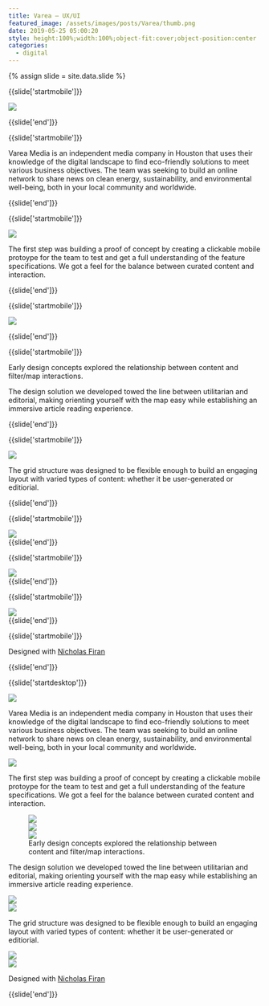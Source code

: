 ```yaml
---
title: Varea — UX/UI
featured_image: /assets/images/posts/Varea/thumb.png
date: 2019-05-25 05:00:20
style: height:100%;width:100%;object-fit:cover;object-position:center
categories:
  - digital
---
```


{% assign slide = site.data.slide %}

{{slide['startmobile']}}

  <div>
    <img
      class="full-height"
      src="{{ site.url }}/assets/images/posts/Varea/varea-1-mobile@2x.png"
    />
  </div>

{{slide['end']}}

{{slide['startmobile']}}

  <p>Varea Media is an independent media company in Houston that uses their knowledge of the digital landscape to find eco-friendly solutions to meet various business objectives. The team was seeking to build an online network to share news on clean energy, sustainability, and environmental well-being, both in your local community and worldwide.</p>
{{slide['end']}}

{{slide['startmobile']}}

  <div>
    <img
      class="full-height"
      src="{{ site.url }}/assets/images/posts/Varea/varea-2-mobile@2x.png"
    />
  </div>

  <p class="bg-dark">The first step was building a proof of concept by creating a clickable mobile protoype for the team to test and get a full understanding of the feature specifications. We got a feel for the balance between curated content and interaction.</p>
{{slide['end']}}

{{slide['startmobile']}}

  <div>
    <img
      class="full-height"
      src="{{ site.url }}/assets/images/posts/Varea/varea-3-mobile@2x.png"
    />
  </div>

{{slide['end']}}

{{slide['startmobile']}}

<p>Early design concepts explored the relationship between content and filter/map interactions.</p>

  <p>The design solution we developed towed the line between utilitarian and editorial, making orienting yourself with the map easy while establishing an immersive article reading experience.</p>
{{slide['end']}}

{{slide['startmobile']}}

  <div>
    <img
      class="full-height"
      src="{{ site.url }}/assets/images/posts/Varea/varea-4-mobile@2x.png"
    />
  </div>

  <p class="bg-dark">The grid structure was designed to be flexible enough to build an engaging layout with varied types of content: whether it be user-generated or editiorial.</p>
{{slide['end']}}

{{slide['startmobile']}}

  <div>
    <img
      class="full-height"
      src="{{ site.url }}/assets/images/posts/Varea/varea-5-mobile@2x.png"
    />
  </div>
{{slide['end']}}

{{slide['startmobile']}}

  <div>
    <img
      class="full-height"
      src="{{ site.url }}/assets/images/posts/Varea/varea-6-mobile@2x.png"
    />
  </div>
{{slide['end']}}

{{slide['startmobile']}}

  <div>
    <img
      class="full-height"
      src="{{ site.url }}/assets/images/posts/Varea/varea-7-mobile@2x.png"
    />
  </div>
{{slide['end']}}

{{slide['startmobile']}}

  <p>Designed with <a href="http://nicholasfiran.com/" target="_blank">Nicholas Firan</a></p>
{{slide['end']}}

{{slide['startdesktop']}}

  <div>
    <img class="full-width" src="{{ site.url }}/assets/images/posts/Varea/varea-1@2x.png" />
  </div>

  <p>Varea Media is an independent media company in Houston that uses their knowledge of the digital landscape to find eco-friendly solutions to meet various business objectives. The team was seeking to build an online network to share news on clean energy, sustainability, and environmental well-being, both in your local community and worldwide.</p>

  <div>
    <img src="{{ site.url }}/assets/images/posts/Varea/varea-2@2x.png" />
  </div>

  <p>The first step was building a proof of concept by creating a clickable mobile protoype for the team to test and get a full understanding of the feature specifications. We got a feel for the balance between curated content and interaction.</p>

  <figure>
    <div class="row">
      <div class="column">
        <div>
          <img src="{{ site.url }}/assets/images/posts/Varea/varea-3.png" />
        </div>
        <div>
          <img src="{{ site.url }}/assets/images/posts/Varea/varea-4.png" />
        </div>
      </div>
      <div>
        <img src="{{ site.url }}/assets/images/posts/Varea/varea-5.png" />
      </div>
    </div>
    <figcaption>Early design concepts explored the relationship between content and filter/map interactions.</figcaption>
  </figure>

  <p>The design solution we developed towed the line between utilitarian and editorial, making orienting yourself with the map easy while establishing an immersive article reading experience.</p>

  <div class="row">
    <div>
      <img src="{{ site.url }}/assets/images/posts/Varea/varea-6@2x.png" />
    </div>
    <div>
      <img src="{{ site.url }}/assets/images/posts/Varea/varea-7@2x.png" />
    </div>
  </div>

  <p>The grid structure was designed to be flexible enough to build an engaging layout with varied types of content: whether it be user-generated or editiorial.</p>

  <div class="row">
    <div>
      <img src="{{ site.url }}/assets/images/posts/Varea/varea-8@2x.png" />
    </div>
    <div>
      <img src="{{ site.url }}/assets/images/posts/Varea/varea-9@2x.png" />
    </div>
  </div>

  <p>Designed with <a href="http://nicholasfiran.com/" target="_blank">Nicholas Firan</a></p>

{{slide['end']}}